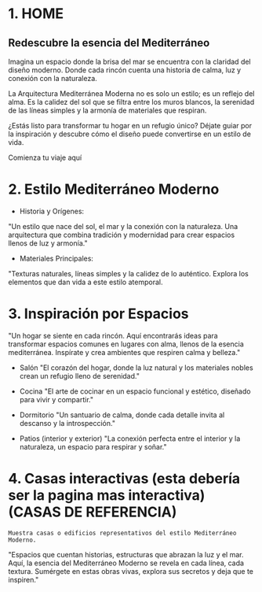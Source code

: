 # 1. HOME

## Redescubre la esencia del Mediterráneo
Imagina un espacio donde la brisa del mar se encuentra con la claridad del diseño moderno. Donde cada rincón cuenta una historia de calma, luz y conexión con la naturaleza.

La Arquitectura Mediterránea Moderna no es solo un estilo; es un reflejo del alma. Es la calidez del sol que se filtra entre los muros blancos, la serenidad de las líneas simples y la armonía de materiales que respiran.

¿Estás listo para transformar tu hogar en un refugio único?
Déjate guiar por la inspiración y descubre cómo el diseño puede convertirse en un estilo de vida.

Comienza tu viaje aquí

# 2. Estilo Mediterráneo Moderno

- Historia y Orígenes:

"Un estilo que nace del sol, el mar y la conexión con la naturaleza. Una arquitectura que combina tradición y modernidad para crear espacios llenos de luz y armonía."

- Materiales Principales:

"Texturas naturales, líneas simples y la calidez de lo auténtico. Explora los elementos que dan vida a este estilo atemporal.

# 3. Inspiración por Espacios

"Un hogar se siente en cada rincón. Aquí encontrarás ideas para transformar espacios comunes en lugares con alma, llenos de la esencia mediterránea. Inspírate y crea ambientes que respiren calma y belleza."

- Salón
"El corazón del hogar, donde la luz natural y los materiales nobles crean un refugio lleno de serenidad."

- Cocina
"El arte de cocinar en un espacio funcional y estético, diseñado para vivir y compartir."

- Dormitorio
"Un santuario de calma, donde cada detalle invita al descanso y la introspección."

- Patios (interior y exterior)
"La conexión perfecta entre el interior y la naturaleza, un espacio para respirar y soñar."



# 4. Casas interactivas (esta debería ser la pagina mas interactiva) (CASAS DE REFERENCIA)

    Muestra casas o edificios representativos del estilo Mediterráneo Moderno.


"Espacios que cuentan historias, estructuras que abrazan la luz y el mar. Aquí, la esencia del Mediterráneo Moderno se revela en cada línea, cada textura. Sumérgete en estas obras vivas, explora sus secretos y deja que te inspiren."